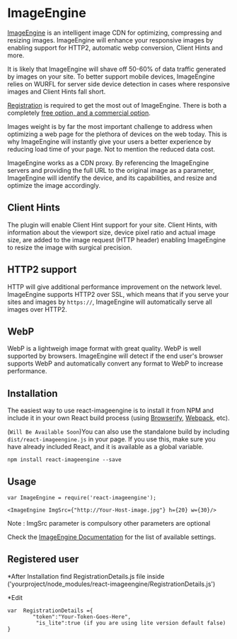 

# ImageEngine

[ImageEngine](https://web.wurfl.io/?utm_source=npmjs.com&utm_medium=page&utm_term=ember-addon&utm_campaign=ember-addon#image-engine) is an intelligent image CDN for optimizing, compressing and resizing images. ImageEngine will enhance your responsive images by enabling support for HTTP2, automatic webp conversion, Client Hints and more.

It is likely that ImageEngine will shave off 50-60% of data traffic generated by images on your site. To better support mobile devices, ImageEngine relies on WURFL for server side device detection in cases where responsive images and Client Hints fall short.

[Registration](https://scientiamobile.com/imageengine/signup?utm_source=npmjs.com&utm_medium=page&utm_term=ember-addon&utm_campaign=ember-addon#imageengine-lite) is required to get the most out of ImageEngine. There is both a completely [free option, and a commercial option](http://www.scientiamobile.com/page/imageengine?utm_source=npmjs.com&utm_medium=page&utm_term=ember-addon&utm_campaign=ember-addon). 

Images weight is by far the most important challenge to address when optimizing a web page for the plethora of devices on the web today. This is why ImageEngine will instantly give your users a better experience by reducing load time of your page. Not to mention the reduced data cost.

ImageEngine works as a CDN proxy. By referencing the ImageEngine servers and providing the full URL to the original image as a parameter, ImageEngine will identify the device, and its capabilities, and resize and optimize the image accordingly.

## Client Hints

The plugin will enable Client Hint support for your site. Client Hints, with information about the viewport size, device pixel ratio and actual image size, are added to the image request (HTTP header) enabling ImageEngine to resize the image with surgical precision.

## HTTP2 support

HTTP will give additional performance improvement on the network level. ImageEngine supports HTTP2 over SSL, which means that if you serve your sites and images by `https://`, ImageEngine will automatically serve all images over HTTP2.

## WebP

WebP is a lightweigh image format with great quality. WebP is well supported by browsers. ImageEngine will detect if the end user's browser supports WebP and automatically convert any format to WebP to increase performance.


## Installation

The easiest way to use react-imageengine is to install it from NPM and include it in your own React build process (using [Browserify](http://browserify.org), [Webpack](http://webpack.github.io/), etc).

(`Will Be Available Soon`)You can also use the standalone build by including `dist/react-imageengine.js` in your page. If you use this, make sure you have already included React, and it is available as a global variable.

```
npm install react-imageengine --save
```


## Usage


```
var ImageEngine = require('react-imageengine');

<ImageEngine ImgSrc={"http://Your-Host-image.jpg"} h={20} w={30}/>
```


Note : ImgSrc parameter is compulsory other parameters are optional 

Check the [ImageEngine Documentation](https://docs.scientiamobile.com/documentation/image-engine/image-engine-getting-started?utm_source=npmjs.com&utm_medium=page&utm_term=ember-addon&utm_campaign=ember-addon) for the list of available settings.

##  Registered user 

*After Installation find RegistrationDetails.js file inside ('yourproject/node_modules/react-imageengine/RegistrationDetails.js')



*Edit 

```
var  RegistrationDetails ={
		"token":"Your-Token-Goes-Here",
		 "is_lite":true (if you are using lite version default false)  
}
```









